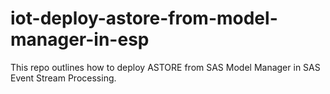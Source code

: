 # iot-deploy-astore-from-model-manager-in-esp
This repo outlines how to deploy ASTORE from SAS Model Manager in SAS Event Stream Processing.
